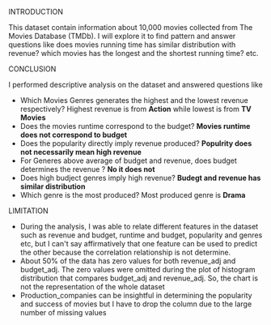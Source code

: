 INTRODUCTION 

This dataset contain information about 10,000 movies collected from The Movies Database (TMDb). I will explore it to find pattern and answer questions like does movies running time has similar distribution with revenue? which movies has the longest and the shortest running time? etc.

CONCLUSION

I performed descriptive analysis on the dataset and answered questions like 
   * Which Movies Genres generates the highest and the lowest revenue respectively? Highest revenue is from **Action** while lowest is from **TV Movies**
   * Does the movies runtime correspond to the budget? **Movies runtime does not correspond to budget**
   * Does the popularity directly imply revenue produced? **Populrity does not necessarily mean high revenue**
   * For Generes above average of budget and revenue, does budget determines the revenue ? **No it does not**
   * Does high budject genres imply high revenue? **Budegt and revenue has similar distribution**
   * Which genre is the most produced? Most produced genre is **Drama**


LIMITATION

* During the analysis, I was able to relate different features in the dataset such as revenue and budget, runtime and budget, popularity and genres etc, but I can't say affirmatively that one feature can be used to predict the other because the correlation relationship is not determine. 
* About 50% of the data has zero values for both revenue_adj and budget_adj. The zero values were omitted during the plot of histogram distribution that compares budget_adj and revenue_adj. So, the chart is not the representation of the whole dataset
* Production_companies can be insightful in determining the popularity and success of movies but I have to drop the column due to the large number of missing values